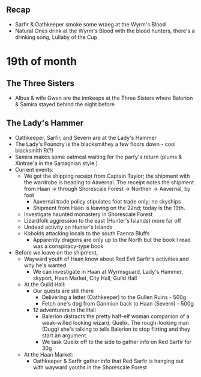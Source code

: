 ## Recap
- Sarfir & Oathkeeper smoke some wraeg at the Wyrm's Blood
- Natural Ones drink at the Wyrm's Blood with the blood hunters, there's a drinking song, Lullaby of the Cup

# 19th of month

## The Three Sisters
- Albus & wife Gwen are the innkeeps at the Three Sisters where Balerion & Samira stayed behind the night before

## The Lady's Hammer
- Oathkeeper, Sarfir, and Severn are at the Lady's Hammer
- The Lady's Foundry is the blacksmithey a few floors down - cool blacksmith R(?)
- Samira makes some oatmeal waiting for the party's return (plums & Xintrae'a in the Sarragnian style )
- Current events:
	- We got the shipping receipt from Captain Taylor; the shipment with the wardrobe is heading to Aavernal. The receipt notes the shipment from Haan -> through Shorescale Forest -> Northen -> Aavernal, by foot
		- Aavernal trade policy stipulates foot trade only; no skyships
		- Shipment from Haan is leaving on the 22nd; today is the 19th.
	- Investigate haunted monastery in Shorescale Forest
	- Lizardfolk aggression to the east (Hunter's Islands) more far off
	- Undead activity on Hunter's Islands
	- Kobolds attacking locals to the south Faenra Bluffs
		- Apparently dragons are only up to the North but the book I read was a conspiracy-type book
- Before we leave on the shipment,
	- Wayward youth of Haan know about Red Evil Sarfir's activities and why he's wanted
		- We can investigate in Haan at Wyrmsguard, Lady's Hammer, skyport, Haan Market, City Hall, Guild Hall
	- At the Guild Hall:
		- Our quests are still there
			- Delivering a letter (Oathkeeper) to the Gullen Ruins - 500g
			- Fetch one's dog from Ganmion back to Haan (Severn) - 500g
		- 12 adventurers in the Hall
			- Balerion distracts the pretty half-elf woman companion of a weak-willed looking wizard, Quelix. The rough-looking man (Dugg) she's talking to tells Balerion to stop flirting and they start an argument.
			- We task Quelix off to the side to gather info on Red Sarfir for 30g
	- At the Haan Market:
		- Oathkeeper & Sarfir gather info that Red Sarfir is hanging out with wayward youths in the Shorescale Forest